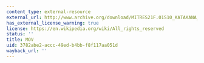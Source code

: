 ```yaml
---
content_type: external-resource
external_url: http://www.archive.org/download/MITRES21F.01S10_KATAKANA_EXERCISES/2a2.mov
has_external_license_warning: true
license: https://en.wikipedia.org/wiki/All_rights_reserved
status: ''
title: MOV
uid: 3782abe2-accc-49ed-b4bb-f8f117aa051d
wayback_url: ''
---
```

